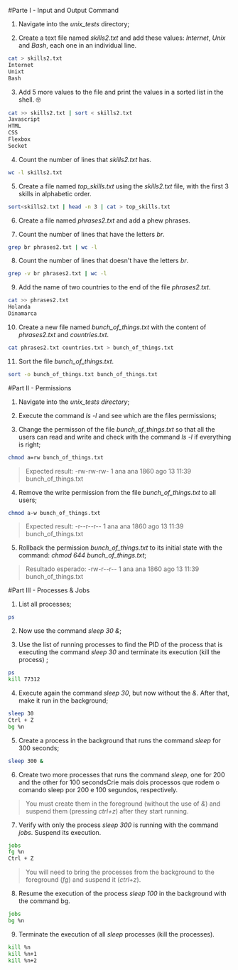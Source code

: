 #Parte I - Input and Output Command

1.  Navigate into the *unix_tests* directory;

2.  Create a text file named *skills2.txt* and add these values: *Internet*, *Unix* and *Bash*, each one in an individual line.

```sh
cat > skills2.txt
Internet
Unixt
Bash
```

3.  Add 5 more values to the file and print the values in a sorted list in the shell. 🤓
```sh
cat >> skills2.txt | sort < skills2.txt
Javascript
HTML
CSS
Flexbox
Socket
```

4.  Count the number of lines that *skills2.txt* has.

```sh
wc -l skills2.txt
```

5.  Create a file named *top\_skills.txt* using the *skills2.txt* file, with the first 3 skills in alphabetic order.

```sh
sort<skills2.txt | head -n 3 | cat > top_skills.txt
```


6.  Create a file named *phrases2.txt* and add a phew phrases.


7.  Count the number of lines that have the letters *br*.

```sh
grep br phrases2.txt | wc -l
```


8.  Count the number of lines that doesn't have the letters *br*.

```sh
grep -v br phrases2.txt | wc -l
```


9.  Add the name of two countries to the end of the file *phrases2.txt*.

```sh
cat >> phrases2.txt
Holanda
Dinamarca
```


10. Create a new file named *bunch\_of\_things.txt* with the content of *phrases2.txt* and *countries.txt*.

```sh
cat phrases2.txt countries.txt > bunch_of_things.txt
```


11. Sort the file *bunch\_of\_things.txt*.

```sh
sort -o bunch_of_things.txt bunch_of_things.txt
```



#Part II - Permissions

1.  Navigate into the *unix_tests directory*;

2.  Execute the command *ls -l* and see which are the files permissions;

3.  Change the permisson of the file *bunch\_of\_things.txt* so that all the users can read and write and check with the command *ls -l* if everything is right;

```sh
chmod a=rw bunch_of_things.txt
```


>Expected result: -rw-rw-rw- 1 ana ana 1860 ago 13 11:39 bunch\_of\_things.txt

4.  Remove the write permission from the file *bunch\_of\_things.txt* to all users;

```sh
chmod a-w bunch_of_things.txt
```


>Expected result: -r--r--r-- 1 ana ana 1860 ago 13 11:39 bunch\_of\_things.txt

5. Rollback the permission *bunch\_of\_things.txt* to its initial state with the command: *chmod 644 bunch\_of\_things.txt*;


>Resultado esperado: -rw-r--r-- 1 ana ana 1860 ago 13 11:39 bunch_of_things.txt

#Part III - Processes & Jobs

1.  List all processes;

```sh
ps
```

2.  Now use the command *sleep 30 &*;


3.  Use the list of running processes to find the PID of the process that is executing the command *sleep 30* and terminate its execution (kill the process) ;

```sh
ps
kill 77312
```

4.  Execute again the command *sleep 30*, but now without the *&*. After that, make it run in the background;

```sh
sleep 30
Ctrl + Z
bg %n

```

5.  Create a process in the background that runs the command *sleep* for 300 seconds;

```sh
sleep 300 &
```

6.  Create two more processes that runs the command *sleep*, one for 200 and the other for 100 secondsCrie mais dois processos que rodem o comando sleep por 200 e 100 segundos, respectively.

>You must create them in the foreground (without the use of *&*) and suspend them (pressing *ctrl+z*) after they start running.

7.  Verify with only the process *sleep 300* is running with the command *jobs*. Suspend its execution.

```sh
jobs
fg %n
Ctrl + Z
```

>You will need to bring the processes from the background to the foreground (*fg*) and suspend it (*ctrl+z*).

8.  Resume the execution of the process *sleep 100* in the background with the command bg.

```sh
jobs
bg %n
```

9.  Terminate the execution of all *sleep* processes (kill the processes).

```sh
kill %n
kill %n+1
kill %n+2
```
